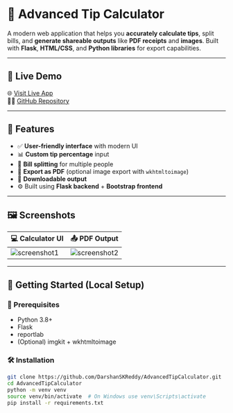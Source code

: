 # 💸 Advanced Tip Calculator

A modern web application that helps you **accurately calculate tips**, split bills, and **generate shareable outputs** like **PDF receipts** and **images**. Built with **Flask**, **HTML/CSS**, and **Python libraries** for export capabilities.

---

## 📸 Live Demo

🌐 [Visit Live App](https://your-deployment-link.com)  
🧑‍💻 [GitHub Repository](https://github.com/DarshanSKReddy/AdvancedTipCalculator)

---

## 📌 Features

- ✅ **User-friendly interface** with modern UI
- 📊 **Custom tip percentage** input
- 👥 **Bill splitting** for multiple people
- 🧾 **Export as PDF** (optional image export with `wkhtmltoimage`)
- 💾 **Downloadable output**
- ⚙️ Built using **Flask backend** + **Bootstrap frontend**

---

## 🖼️ Screenshots

| 💻 Calculator UI | 📤 PDF Output |
|------------------|---------------|
| ![screenshot1](screenshots/ui.png) | ![screenshot2](screenshots/pdf_output.png) |

---

## 🚀 Getting Started (Local Setup)

### 🔧 Prerequisites

- Python 3.8+
- Flask
- reportlab
- (Optional) imgkit + wkhtmltoimage

### 🛠️ Installation

```bash
git clone https://github.com/DarshanSKReddy/AdvancedTipCalculator.git
cd AdvancedTipCalculator
python -m venv venv
source venv/bin/activate  # On Windows use venv\Scripts\activate
pip install -r requirements.txt


